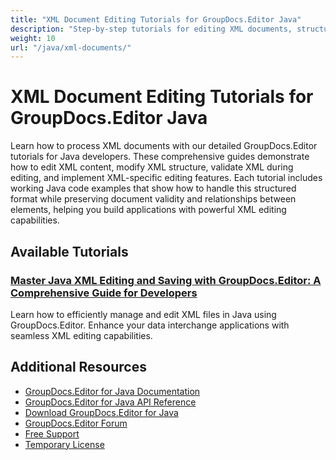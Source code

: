```yaml
---
title: "XML Document Editing Tutorials for GroupDocs.Editor Java"
description: "Step-by-step tutorials for editing XML documents, structure, and content using GroupDocs.Editor for Java."
weight: 10
url: "/java/xml-documents/"
---
```


# XML Document Editing Tutorials for GroupDocs.Editor Java

Learn how to process XML documents with our detailed GroupDocs.Editor tutorials for Java developers. These comprehensive guides demonstrate how to edit XML content, modify XML structure, validate XML during editing, and implement XML-specific editing features. Each tutorial includes working Java code examples that show how to handle this structured format while preserving document validity and relationships between elements, helping you build applications with powerful XML editing capabilities.

## Available Tutorials

### [Master Java XML Editing and Saving with GroupDocs.Editor&#58; A Comprehensive Guide for Developers](./mastering-java-xml-editing-groupdocs-editor/)
Learn how to efficiently manage and edit XML files in Java using GroupDocs.Editor. Enhance your data interchange applications with seamless XML editing capabilities.

## Additional Resources

- [GroupDocs.Editor for Java Documentation](https://docs.groupdocs.com/editor/java/)
- [GroupDocs.Editor for Java API Reference](https://reference.groupdocs.com/editor/java/)
- [Download GroupDocs.Editor for Java](https://releases.groupdocs.com/editor/java/)
- [GroupDocs.Editor Forum](https://forum.groupdocs.com/c/editor)
- [Free Support](https://forum.groupdocs.com/)
- [Temporary License](https://purchase.groupdocs.com/temporary-license/)
